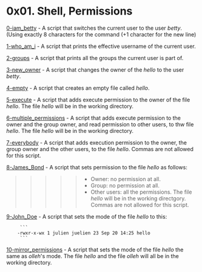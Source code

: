 # 0x01. Shell, Permissions

[0-iam_betty](/0x01-shell_permissions/0-iam_betty) - A script that switches the current user to the user *betty*. (Using exactly 8 characters for the command (+1 character for the new line)

[1-who_am_i](/0x01-shell_permissions/1-who_am_i) - A script that prints the effective username of the current user.

[2-groups](/0x01-shell_permissions/2-groups) - A script that prints all the groups the current user is part of.

[3-new_owner](/0x01-shell_permissions) - A script that changes the owner of the *hello* to the user *betty*.

[4-empty](/0x01-shell_permissions/4-empty) - A script that creates an empty file called *hello*.

[5-execute](/0x01-shell_permissions/5-execute) - A script that adds execute permission to the owner of the file *hello*. The file *hello* will be in the working directory.

[6-multiple_permissions](/0x01-shell_permissions/6-multiple_permissions) - A script that adds execute permission to the owner and the group owner, and read permission to other users, to thw file *hello*. The file *hello* will be in the working directory.

[7-everybody](/0x01-shell_permissions/7-everybody) - A script that adds execution permission to the owner, the group owner and the other users, to the file *hello*. Commas are not allowed for this script.

[8-James_Bond](/0x01-shell_permissions/8-James_Bond) - A script that sets permission to the file *hello* as follows:
> > > > > * Owner: no permission at all.
> > > > > * Group: no permission at all.
> > > > > * Other users: all the permissions.
The file *hello* will be in the working directgory. Commas are not allowed for this script.

[9-John_Doe](/0x01-shell_permissions/9-John_Doe) - A script that sets the mode of the file *hello* to this:
> > > > >	
		 ```
 		-rwxr-x-wx 1 julien juelien 23 Sep 20 14:25 hello
		 ```

[10-mirror_permissions](/0x01-shell_permissions/10-mirror_permissions) - A script that sets the mode of the file *hello* the same as *olleh*'s mode. The file *hello* and the file *olleh* will all be in the working directory.

